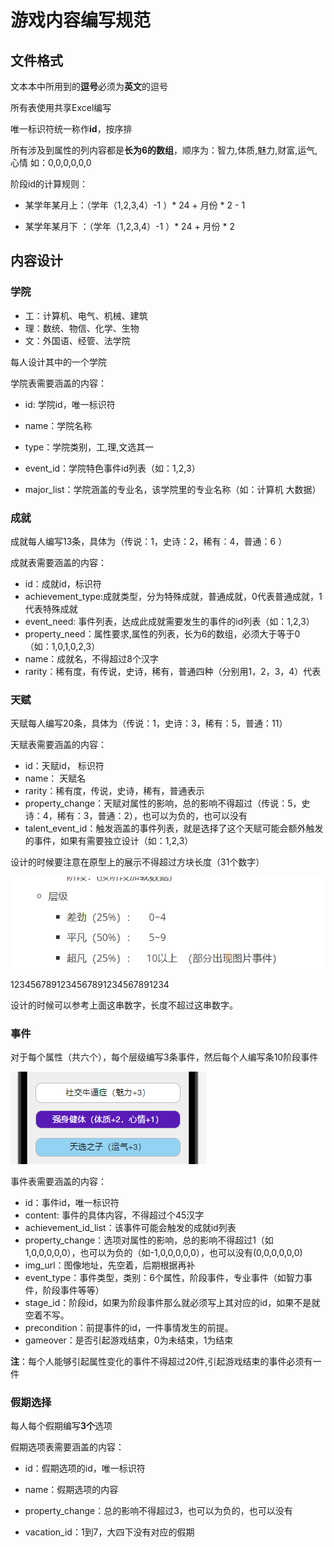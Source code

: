 # 游戏内容编写规范

## 文件格式

文本本中所用到的**逗号**必须为**英文**的逗号

所有表使用共享Excel编写

唯一标识符统一称作**id**，按序排

所有涉及到属性的列内容都是**长为6的数组**，顺序为：智力,体质,魅力,财富,运气,心情 如：0,0,0,0,0,0

阶段id的计算规则：

- 某学年某月上：（学年（1,2,3,4）-1 ）* 24 + 月份 * 2  - 1

- 某学年某月下 ：（学年（1,2,3,4）-1 ）* 24 + 月份 * 2 

## 内容设计

### 学院

- 工：计算机、电气、机械、建筑
- 理：数统、物信、化学、生物
- 文：外国语、经管、法学院

每人设计其中的一个学院

学院表需要涵盖的内容：

- id: 学院id，唯一标识符

- name：学院名称

- type：学院类别，工,理,文选其一

- event_id：学院特色事件id列表（如：1,2,3）
- major_list：学院涵盖的专业名，该学院里的专业名称（如：计算机 大数据）

### 成就

成就每人编写13条，具体为（传说：1，史诗：2，稀有：4，普通：6 ）

成就表需要涵盖的内容：

- id：成就id，标识符
- achievement_type:成就类型，分为特殊成就，普通成就，0代表普通成就，1代表特殊成就
- event_need: 事件列表，达成此成就需要发生的事件的id列表（如：1,2,3）
- property_need：属性要求,属性的列表，长为6的数组，必须大于等于0（如：1,0,1,0,2,3）
- name：成就名，不得超过8个汉字
- rarity：稀有度，有传说，史诗，稀有，普通四种（分别用1，2，3，4）代表

### 天赋

天赋每人编写20条，具体为（传说：1，史诗：3，稀有：5，普通：11）

天赋表需要涵盖的内容：

- id：天赋id， 标识符
- name： 天赋名
- rarity：稀有度，传说，史诗，稀有，普通表示
- property_change：天赋对属性的影响，总的影响不得超过（传说：5，史诗：4，稀有：3，普通：2），也可以为负的，也可以没有
- talent_event_id：触发涵盖的事件列表，就是选择了这个天赋可能会额外触发的事件，如果有需要独立设计（如：1,2,3）

设计的时候要注意在原型上的展示不得超过方块长度（31个数字）

![天赋层级示例](..\MdPicture\Content\事件层级示例.png)

1234567891234567891234567891234

设计的时候可以参考上面这串数字，长度不超过这串数字。

### 事件

对于每个属性（共六个），每个层级编写3条事件，然后每个人编写条10阶段事件

![天赋示例](..\MdPicture\Content\天赋示例.png)

事件表需要涵盖的内容：

- id：事件id，唯一标识符
- content: 事件的具体内容，不得超过个45汉字
- achievement_id_list：该事件可能会触发的成就id列表
- property_change：选项对属性的影响，总的影响不得超过1（如1,0,0,0,0,0），也可以为负的（如-1,0,0,0,0,0），也可以没有(0,0,0,0,0,0)
- img_url：图像地址，先空着，后期根据再补
- event_type：事件类型，类别：6个属性，阶段事件，专业事件（如智力事件，阶段事件等等）
- stage_id：阶段id，如果为阶段事件那么就必须写上其对应的id，如果不是就空着不写。
- precondition：前提事件的id，一件事情发生的前提。
- gameover：是否引起游戏结束，0为未结束，1为结束

**注**：每个人能够引起属性变化的事件不得超过20件,引起游戏结束的事件必须有一件

### 假期选择

每人每个假期编写**3个**选项

假期选项表需要涵盖的内容：

- id：假期选项的id，唯一标识符

-  name：假期选项的内容

- property_change：总的影响不得超过3，也可以为负的，也可以没有

- vacation_id：1到7，大四下没有对应的假期

